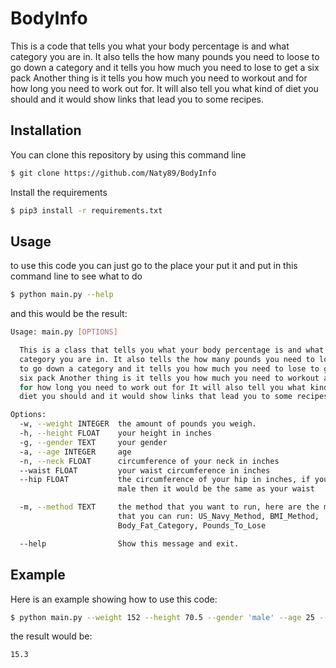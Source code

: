 # BodyInfo

This is a code that tells you what your body percentage is and what category you are in.
It also tells the how many pounds you need to loose to go down a category and it tells you how much you need to lose to get a six pack
Another thing is it tells you how much you need to workout and for how long you need to work out for.
It will also tell you what kind of diet you should and it would show links that lead you to some recipes.

## Installation

You can clone this repository by using this command line

```bash
$ git clone https://github.com/Naty89/BodyInfo
```

Install the requirements
```bash
$ pip3 install -r requirements.txt
```
## Usage

to use this code you can just go to the place your put it and put in this command line to see what to do

```bash
$ python main.py --help
```

and this would be the result:

```bash
Usage: main.py [OPTIONS]

  This is a class that tells you what your body percentage is and what
  category you are in. It also tells the how many pounds you need to loose
  to go down a category and it tells you how much you need to lose to get a
  six pack Another thing is it tells you how much you need to workout and
  for how long you need to work out for It will also tell you what kind of
  diet you should and it would show links that lead you to some recipes

Options:
  -w, --weight INTEGER  the amount of pounds you weigh.
  -h, --height FLOAT    your height in inches
  -g, --gender TEXT     your gender
  -a, --age INTEGER     age
  -n, --neck FLOAT      circumference of your neck in inches
  --waist FLOAT         your waist circumference in inches
  --hip FLOAT           the circumference of your hip in inches, if you are a
                        male then it would be the same as your waist

  -m, --method TEXT     the method that you want to run, here are the method
                        that you can run: US_Navy_Method, BMI_Method,
                        Body_Fat_Category, Pounds_To_Lose

  --help                Show this message and exit.

```

## Example

Here is an example showing how to use this code:

```bash
$ python main.py --weight 152 --height 70.5 --gender 'male' --age 25 --neck 19.5 --waist 37.5 --hip 37.5 --method US_Navy_Method
```

the result would be:

```bash
15.3
```
